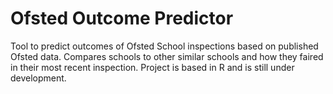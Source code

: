 # Ofsted Outcome Predictor
 
Tool to predict outcomes of Ofsted School inspections based on published Ofsted data. Compares schools to other similar schools and how they faired in their most recent inspection. Project is based in R and is still under development.
